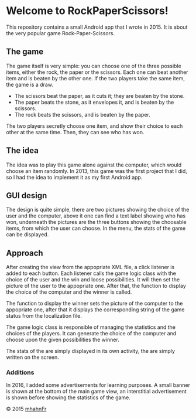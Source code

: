 # Welcome to RockPaperScissors!
This repository contains a small Android app that I wrote in 2015. It is about
the very popular game Rock-Paper-Scissors.

## The game
The game itself is very simple: you can choose one of the three possible items,
either the rock, the paper or the scissors. Each one can beat another item and
is beaten by the other one. If the two players take the same item, the game is
a draw.

 - The scissors beat the paper, as it cuts it; they are beaten by the stone.
 - The paper beats the stone, as it envelopes it, and is beaten by the
   scissors.
 - The rock beats the scissors, and is beaten by the paper.

The two players secretly choose one item, and show their choice to each other
at the same time. Then, they can see who has won.

## The idea
The idea was to play this game alone against the computer, which would choose
an item randomly. In 2013, this game was the first project that I did, so I had
the idea to implement it as my first Android app.

## GUI design
The design is quite simple, there are two pictures showing the choice of the
user and the computer, above it one can find a text label showing who has won,
underneath the pictures are the three buttons showing the choosable items, from
which the user can choose. In the menu, the stats of the game can be displayed.

## Approach
After creating the view from the appopriate XML file, a click listener is added
to each button. Each listener calls the game logic class with the choice of the
user and the win and loose possibilities. It will then set the picture of the
user to the appopriate one. After that, the function to display the choice of
the computer and the winner is called.

The function to display the winner sets the picture of the computer to the
appopriate one, after that it displays the corresponding string of the game
status from the localization file.

The game logic class is responsible of managing the statistics and the choices
of the players. It can generate the choice of the computer and choose upon the
given possibilities the winner.

The stats of the are simply displayed in its own activity, the are simply
written on the screen.

### Additions
In 2016, I added some advertisements for learning purposes. A small banner is
shown at the bottom of the main game view, an interstitial advertisement is
shown before showing the statistics of the game.

© 2015 [mhahnFr](https://www.github.com/mhahnFr)
